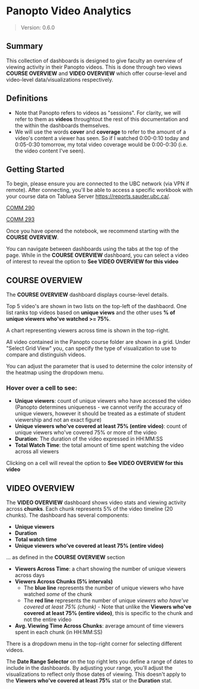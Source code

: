 # Panopto Video Analytics

> Version: 0.6.0

## Summary

This collection of dashboards is designed to give faculty an overview of viewing activity in their Panopto videos. This is done through two views **COURSE OVERVIEW** and **VIDEO OVERVIEW** which offer course-level and video-level data/visualizations respectively.

## Definitions

- Note that Panopto refers to videos as "sessions". For clarity, we will refer to them as **videos** throughtout the rest of this documentation and the within the dashboards themselves.
- We will use the words **cover** and **coverage** to refer to the amount of a video's content a viewer has seen. So if I watched 0:00-0:10 today and 0:05-0:30 tomorrow, my total video coverage would be 0:00-0:30 (i.e. the video content I've seen).

## Getting Started

To begin, please ensure you are connected to the UBC network (via VPN if remote). After connecting, you'll be able to access a specific workbook with your course data on Tabluea Server https://reports.sauder.ubc.ca/.

[COMM 290](https://reports.sauder.ubc.ca/#/site/Sauder/workbooks/3954/views)

[COMM 293](https://reports.sauder.ubc.ca/#/site/Sauder/workbooks/3956/views)

Once you have opened the notebook, we recommend starting with the **COURSE OVERVIEW**.

You can navigate between dashboards using the tabs at the top of the page. While in the **COURSE OVERVIEW** dashboard, you can select a video of interest to reveal the option to **See VIDEO OVERVIEW for this video**

## COURSE OVERVIEW

The **COURSE OVERVIEW** dashboard displays course-level details.

Top 5 video's are shown in two lists on the top-left of the dashbaord. One list ranks top videos based on **unique views** and the other uses **% of unique viewers who've watched >= 75%**.

A chart representing viewers across time is shown in the top-right.

All video contained in the Panopto course folder are shown in a grid. Under "Select Grid View" you, can specify the type of visualization to use to compare and distinguish videos.

You can adjust the parameter that is used to determine the color intensity of the heatmap using the dropdown menu.

### Hover over a cell to see:

- **Unique viewers**: count of unique viewers who have accessed the video (Panopto determines uniqueness - we cannot verify the accuracy of unique viewers, however it should be treated as a estimate of student viewership and not an exact figure)
- **Unique viewers who’ve covered at least 75% (entire video)**: count of unique viewers who've covered 75% or more of the video
- **Duration**: The duration of the video expressed in HH:MM:SS
- **Total Watch Time**: the total amount of time spent watching the video across all viewers

Clicking on a cell will reveal the option to **See VIDEO OVERVIEW for this video**

## VIDEO OVERVIEW

The **VIDEO OVERVIEW** dashboard shows video stats and viewing activity across **chunks**. Each chunk represents 5% of the video timeline (20 chunks). The dashboard has several components:

- **Unique viewers**
- **Duration**
- **Total watch time**
- **Unique viewers who’ve covered at least 75% (entire video)**

... as defined in the **COURSE OVERVIEW** section

- **Viewers Across Time**: a chart showing the number of unique viewers across days
- **Viewers Across Chunks (5% intervals)**
  - The **blue line** represents the number of unique viewers who have watched _some_ of the chunk
  - The **red line** represents the number of unique _viewers who have've covered at least 75% (chunk)_ - Note that unlike the **Viewers who've covered at least 75% (entire video)**, this is specific to the chunk and not the entire video
- **Avg. Viewing Time Across Chunks**: average amount of time viewers spent in each chunk (in HH:MM:SS)

There is a dropdown menu in the top-right corner for selecting different videos.

The **Date Range Selector** on the top right lets you define a range of dates to include in the dashboards. By adjusting your range, you'll adjust the visualizations to reflect only those dates of viewing. This doesn't apply to the **Viewers who've covered at least 75%** stat or the **Duration** stat.
